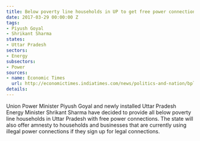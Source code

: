 ```yaml
---
title: Below poverty line households in UP to get free power connections
date: 2017-03-29 00:00:00 Z
tags:
- Piyush Goyal
- Shrikant Sharma
states:
- Uttar Pradesh
sectors:
- Energy
subsectors:
- Power
sources:
- name: Economic Times
  url: http://economictimes.indiatimes.com/news/politics-and-nation/bpl-homes-to-get-free-power-connections-in-uttar-pradesh-others-at-emis/articleshow/57860283.cms
details: 
---
```


Union Power Minister Piyush Goyal and newly installed Uttar Pradesh Energy Minister Shrikant Sharma have decided to provide all below poverty line households in Uttar Pradesh with free power connections. The state will also offer amnesty to households and businesses that are currently using illegal power connections if they sign up for legal connections.
